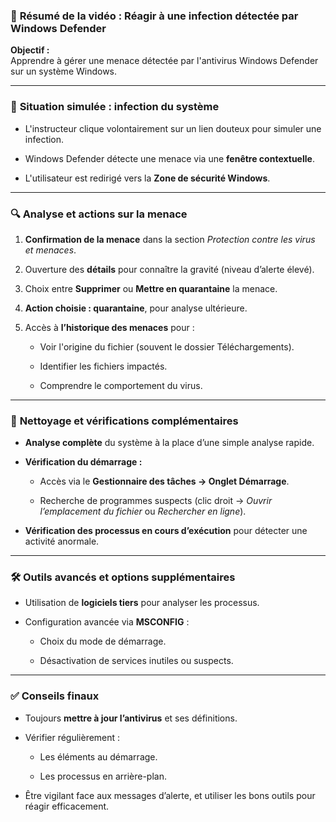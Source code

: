 
### 🎥 **Résumé de la vidéo : Réagir à une infection détectée par Windows Defender**

**Objectif :**  
Apprendre à gérer une menace détectée par l'antivirus Windows Defender sur un système Windows.

---

### 🛑 **Situation simulée : infection du système**

- L'instructeur clique volontairement sur un lien douteux pour simuler une infection.
    
- Windows Defender détecte une menace via une **fenêtre contextuelle**.
    
- L'utilisateur est redirigé vers la **Zone de sécurité Windows**.
    

---

### 🔍 **Analyse et actions sur la menace**

1. **Confirmation de la menace** dans la section _Protection contre les virus et menaces_.
    
2. Ouverture des **détails** pour connaître la gravité (niveau d’alerte élevé).
    
3. Choix entre **Supprimer** ou **Mettre en quarantaine** la menace.
    
4. **Action choisie : quarantaine**, pour analyse ultérieure.
    
5. Accès à **l’historique des menaces** pour :
    
    - Voir l'origine du fichier (souvent le dossier Téléchargements).
        
    - Identifier les fichiers impactés.
        
    - Comprendre le comportement du virus.
        

---

### 🧹 **Nettoyage et vérifications complémentaires**

- **Analyse complète** du système à la place d’une simple analyse rapide.
    
- **Vérification du démarrage :**
    
    - Accès via le **Gestionnaire des tâches → Onglet Démarrage**.
        
    - Recherche de programmes suspects (clic droit → _Ouvrir l’emplacement du fichier_ ou _Rechercher en ligne_).
        
- **Vérification des processus en cours d’exécution** pour détecter une activité anormale.
    

---

### 🛠️ **Outils avancés et options supplémentaires**

- Utilisation de **logiciels tiers** pour analyser les processus.
    
- Configuration avancée via **MSCONFIG** :
    
    - Choix du mode de démarrage.
        
    - Désactivation de services inutiles ou suspects.
        

---

### ✅ **Conseils finaux**

- Toujours **mettre à jour l’antivirus** et ses définitions.
    
- Vérifier régulièrement :
    
    - Les éléments au démarrage.
        
    - Les processus en arrière-plan.
        
- Être vigilant face aux messages d’alerte, et utiliser les bons outils pour réagir efficacement.